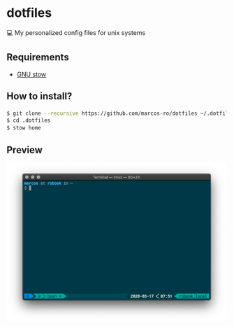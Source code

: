 # dotfiles

💻 My personalized config files for unix systems

## Requirements

- [GNU stow](https://www.gnu.org/software/stow/)

## How to install?

```bash
$ git clone --recursive https://github.com/marcos-ro/dotfiles ~/.dotfiles
$ cd .dotfiles
$ stow home
```

## Preview
![dark terminal](screenshots/dark_terminal.png)
